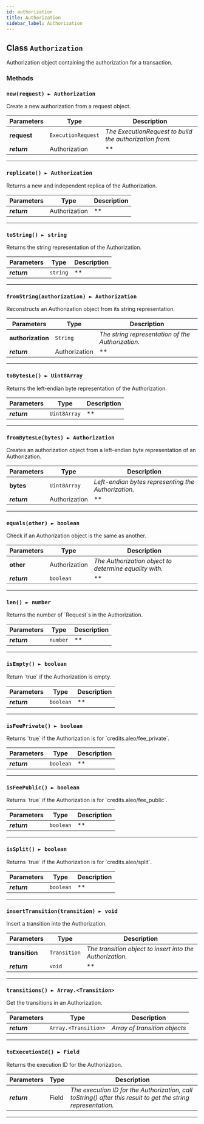 ```yaml
---
id: authorization
title: Authorization
sidebar_label: Authorization
---
```


## Class `Authorization`

Authorization object containing the authorization for a transaction.

### Methods

### `new(request) ► Authorization`
 

Create a new authorization from a request object.

Parameters | Type | Description
--- | --- | ---
__request__ | `ExecutionRequest` | *The ExecutionRequest to build the authorization from.*
__*return*__ | Authorization | **

---

### `replicate() ► Authorization`


Returns a new and independent replica of the Authorization.

Parameters | Type | Description
--- | --- | ---
__*return*__ | Authorization | **

---

### `toString() ► string`


Returns the string representation of the Authorization.

Parameters | Type | Description
--- | --- | ---
__*return*__ | `string` | **

---

### `fromString(authorization) ► Authorization`
 

Reconstructs an Authorization object from its string representation.

Parameters | Type | Description
--- | --- | ---
__authorization__ | `String` | *The string representation of the Authorization.*
__*return*__ | Authorization | **

---

### `toBytesLe() ► Uint8Array`


Returns the left-endian byte representation of the Authorization.

Parameters | Type | Description
--- | --- | ---
__*return*__ | `Uint8Array` | **

---

### `fromBytesLe(bytes) ► Authorization`
 

Creates an authorization object from a left-endian byte representation of an Authorization.

Parameters | Type | Description
--- | --- | ---
__bytes__ | `Uint8Array` | *Left-endian bytes representing the Authorization.*
__*return*__ | Authorization | **

---

### `equals(other) ► boolean`


Check if an Authorization object is the same as another.

Parameters | Type | Description
--- | --- | ---
__other__ | Authorization | *The Authorization object to determine equality with.*
__*return*__ | `boolean` | **

---

### `len() ► number`


Returns the number of &#x60;Request&#x60;s in the Authorization.

Parameters | Type | Description
--- | --- | ---
__*return*__ | `number` | **

---

### `isEmpty() ► boolean`


Return &#x60;true&#x60; if the Authorization is empty.

Parameters | Type | Description
--- | --- | ---
__*return*__ | `boolean` | **

---

### `isFeePrivate() ► boolean`


Returns &#x60;true&#x60; if the Authorization is for &#x60;credits.aleo/fee_private&#x60;.

Parameters | Type | Description
--- | --- | ---
__*return*__ | `boolean` | **

---

### `isFeePublic() ► boolean`


Returns &#x60;true&#x60; if the Authorization is for &#x60;credits.aleo/fee_public&#x60;.

Parameters | Type | Description
--- | --- | ---
__*return*__ | `boolean` | **

---

### `isSplit() ► boolean`


Returns &#x60;true&#x60; if the Authorization is for &#x60;credits.aleo/split&#x60;.

Parameters | Type | Description
--- | --- | ---
__*return*__ | `boolean` | **

---

### `insertTransition(transition) ► void`


Insert a transition into the Authorization.

Parameters | Type | Description
--- | --- | ---
__transition__ | `Transition` | *The transition object to insert into the Authorization.*
__*return*__ | `void` | **

---

### `transitions() ► Array.<Transition>`


Get the transitions in an Authorization.

Parameters | Type | Description
--- | --- | ---
__*return*__ | `Array.<Transition>` | *Array of transition objects*

---

### `toExecutionId() ► Field`


Returns the execution ID for the Authorization.

Parameters | Type | Description
--- | --- | ---
__*return*__ | Field | *The execution ID for the Authorization, call toString() after this result to get the string representation.*

--- 